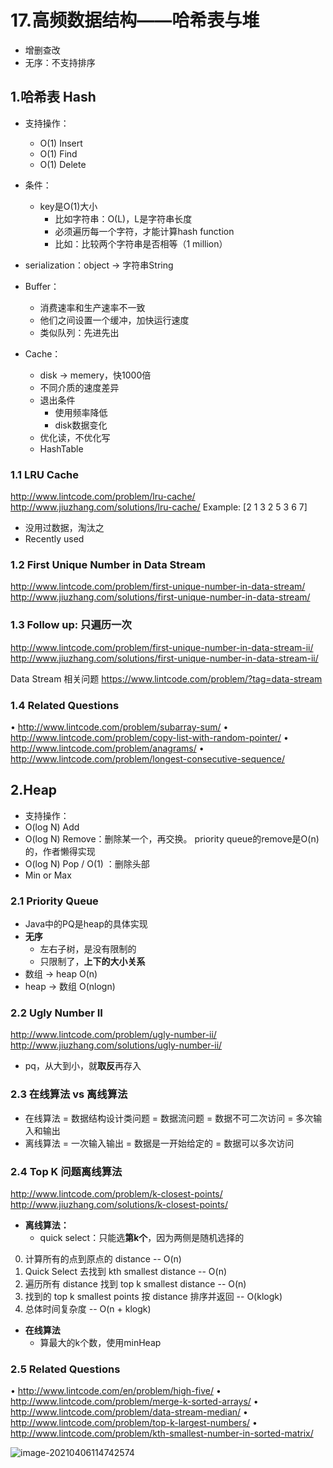 # 17.高频数据结构——哈希表与堆

* 增删查改
* 无序：不支持排序

## 1.哈希表 Hash

* 支持操作：
  * O(1) Insert
  * O(1) Find
  * O(1) Delete
* 条件：
  * key是O(1)大小
    * 比如字符串：O(L)，L是字符串长度
    * 必须遍历每一个字符，才能计算hash function
    * 比如：比较两个字符串是否相等（1 million）

* serialization：object -> 字符串String

* Buffer：
  * 消费速率和生产速率不一致
  * 他们之间设置一个缓冲，加快运行速度
  * 类似队列：先进先出
* Cache：
  * disk -> memery，快1000倍
  * 不同介质的速度差异
  * 退出条件
    * 使用频率降低
    * disk数据变化
  * 优化读，不优化写
  * HashTable

### 1.1 LRU Cache

http://www.lintcode.com/problem/lru-cache/
http://www.jiuzhang.com/solutions/lru-cache/
Example: [2 1 3 2 5 3 6 7]

* 没用过数据，淘汰之
* Recently used

### 1.2 First Unique Number in Data Stream

http://www.lintcode.com/problem/first-unique-number-in-data-stream/
http://www.jiuzhang.com/solutions/first-unique-number-in-data-stream/

### 1.3 Follow up: 只遍历一次

http://www.lintcode.com/problem/first-unique-number-in-data-stream-ii/
http://www.jiuzhang.com/solutions/first-unique-number-in-data-stream-ii/

Data Stream 相关问题
https://www.lintcode.com/problem/?tag=data-stream

### 1.4 Related Questions

• http://www.lintcode.com/problem/subarray-sum/
• http://www.lintcode.com/problem/copy-list-with-random-pointer/
• http://www.lintcode.com/problem/anagrams/
• http://www.lintcode.com/problem/longest-consecutive-sequence/

## 2.Heap

* 支持操作：
* O(log N) Add
* O(log N) Remove：删除某一个，再交换。 priority queue的remove是O(n)的，作者懒得实现
* O(log N) Pop / O(1) ：删除头部
* Min or Max

### 2.1 Priority Queue

* Java中的PQ是heap的具体实现
* **无序**
  * 左右子树，是没有限制的
  * 只限制了，**上下的大小关系**
* 数组 -> heap O(n)
* heap -> 数组 O(nlogn)

### 2.2 Ugly Number II

http://www.lintcode.com/problem/ugly-number-ii/
http://www.jiuzhang.com/solutions/ugly-number-ii/

* pq，从大到小，就**取反**再存入



### 2.3 在线算法 vs 离线算法

* 在线算法 = 数据结构设计类问题 = 数据流问题 = 数据不可二次访问 = 多次输入和输出
* 离线算法 = 一次输入输出 = 数据是一开始给定的 = 数据可以多次访问

### 2.4 Top K 问题离线算法

http://www.lintcode.com/problem/k-closest-points/
http://www.jiuzhang.com/solutions/k-closest-points/

* **离线算法：**
  * quick select：只能选**第k个**，因为两侧是随机选择的

0. 计算所有的点到原点的 distance -- O(n)
1. Quick Select 去找到 kth smallest distance -- O(n)
3. 遍历所有 distance 找到 top k smallest distance -- O(n)
3. 找到的 top k smallest points 按 distance 排序并返回 -- O(klogk)
4. 总体时间复杂度 -- O(n + klogk)

* **在线算法**
  * 算最大的k个数，使用minHeap

### 2.5 Related Questions

• http://www.lintcode.com/en/problem/high-five/
• http://www.lintcode.com/problem/merge-k-sorted-arrays/
• http://www.lintcode.com/problem/data-stream-median/
• http://www.lintcode.com/problem/top-k-largest-numbers/
• http://www.lintcode.com/problem/kth-smallest-number-in-sorted-matrix/

![image-20210406114742574](https://raw.githubusercontent.com/TWDH/Leetcode-From-Zero/pictures/img/image-20210406114742574.png)








